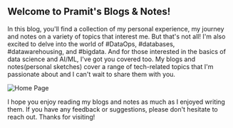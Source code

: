 ## Welcome to Pramit's Blogs & Notes!

In this blog, you'll find a collection of my personal experience, my journey and notes on a variety of topics that interest me. But that's not all! I'm also excited to delve into the world of #DataOps, #databases, #datawarehousing, and #bigdata. And for those interested in the basics of data science and AI/ML, I've got you covered too. My blogs and notes(personal sketches) cover a range of tech-related topics that I'm passionate about and I can't wait to share them with you.

![Home Page](https://user-images.githubusercontent.com/37651620/209509656-4bdd3cff-d963-4b91-b1e1-be53cb30ffb1.png)

I hope you enjoy reading my blogs and notes as much as I enjoyed writing them. If you have any feedback or suggestions, please don't hesitate to reach out. Thanks for visiting!